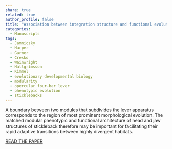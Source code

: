 ```yaml
---
share: true
related: true
author_profile: false
title: "Association between integration structure and functional evolution in the opercular four‐bar apparatus of the threespine stickleback, *Gasterosteus aculeatus* (Pisces: Gasterosteidae)"
categories:
  - Manuscripts
tags:
  - Jamniczky
  - Harper
  - Garner
  - Cresko
  - Wainwright
  - Hallgrímsson
  - Kimmel
  - evolutionary developmental biology
  - modularity
  - opercular four-bar lever
  - phenotypic evolution
  - sticklebacks
---
```


A boundary between two modules that subdivides the lever apparatus corresponds to the region of most prominent morphological evolution. The matched modular phenotypic and functional architecture of head and jaw structures of stickleback therefore may be important for facilitating their rapid adaptive transitions between highly divergent habitats.

[READ THE PAPER](https://academic.oup.com/biolinnean/article/111/2/375/2415785)
